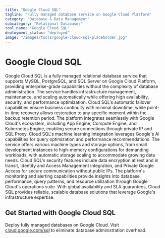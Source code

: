 ```yaml
---
title: "Google Cloud SQL"
tagline: "Fully managed database service on Google Cloud Platform"
category: "Database & Data Management"
subcategory: "Relational Databases"
tool_name: "Google Cloud SQL"
deployment_status: "deployed"
image: "/images/tools/google-cloud-sql-placeholder.jpg"
---
```


# Google Cloud SQL

Google Cloud SQL is a fully managed relational database service that supports MySQL, PostgreSQL, and SQL Server on Google Cloud Platform, providing enterprise-grade capabilities without the complexity of database administration. The service handles infrastructure management, maintenance, and scaling automatically while offering high availability, security, and performance optimization. Cloud SQL's automatic failover capabilities ensure business continuity with minimal downtime, while point-in-time recovery allows restoration to any specific moment within the backup retention period. The platform integrates seamlessly with Google Cloud's ecosystem, including App Engine, Compute Engine, and Kubernetes Engine, enabling secure connections through private IP and SQL Proxy. Cloud SQL's machine learning integration leverages Google's AI capabilities for query optimization and performance recommendations. The service offers various machine types and storage options, from small development instances to high-memory configurations for demanding workloads, with automatic storage scaling to accommodate growing data needs. Cloud SQL's security features include data encryption at rest and in transit, Identity and Access Management integration, and Private Google Access for secure communication without public IPs. The platform's monitoring and alerting capabilities provide insights into database performance, query patterns, and resource utilization through Google Cloud's operations suite. With global availability and SLA guarantees, Cloud SQL provides reliable, scalable database solutions that leverage Google's infrastructure expertise.

## Get Started with Google Cloud SQL

Deploy fully managed databases on Google Cloud. Visit [cloud.google.com/sql](https://cloud.google.com/sql) to eliminate database administration overhead.
